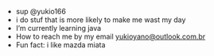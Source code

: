 - sup @yukio166
- i do stuf that is more likely to make me wast my day
- I’m currently learning java
- How to reach me by my email yukioyano@outlook.com.br
- Fun fact: i like mazda miata  

<!---
yukio166/yukio166 is a ✨ special ✨ repository because its `README.md` (this file) appears on your GitHub profile.
You can click the Preview link to take a look at your changes.
--->
